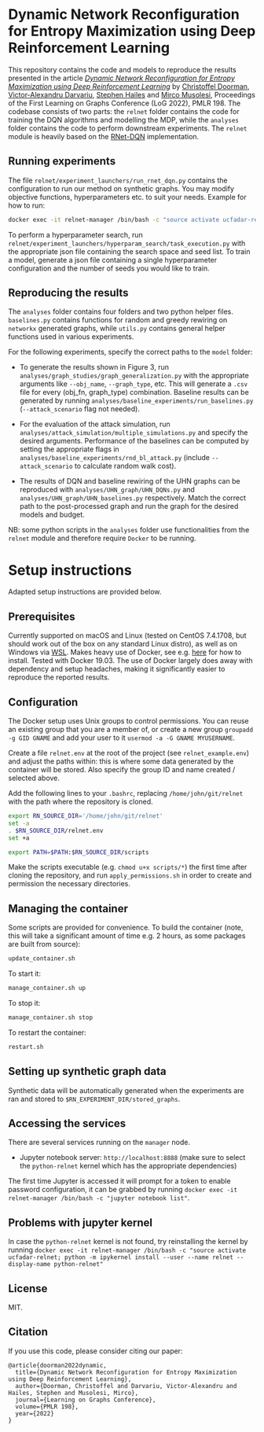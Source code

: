 # Dynamic Network Reconfiguration for Entropy Maximization using Deep Reinforcement Learning

This repository contains the code and models to reproduce the results presented in the article [_Dynamic Network
Reconfiguration for Entropy Maximization using Deep Reinforcement Learning_](https://openreview.net/pdf?id=-vshFhHpKhX)
by [Christoffel Doorman](https://www.linkedin.com/in/christoffel-doorman-785902156/), [Victor-Alexandru Darvariu](https://victor.darvariu.me), [Stephen Hailes](http://www.cs.ucl.ac.uk/drupalpeople/S.Hailes.html)
and [Mirco Musolesi](https://mircomusolesi.org), Proceedings of the First Learning on Graphs Conference (LoG 2022), PMLR
198.
The codebase consists of two parts: the `relnet` folder contains the code for training the DQN algorithms and modelling
the MDP, while the `analyses` folder contains the code to perform downstream experiments. The `relnet` module is heavily
based
on the [RNet-DQN](https://github.com/VictorDarvariu/graph-construction-rl) implementation.

## Running experiments

The file `relnet/experiment_launchers/run_rnet_dqn.py` contains the configuration to run our method on synthetic graphs.
You may modify objective functions, hyperparameters etc. to suit your needs.
Example for how to run:

```bash
docker exec -it relnet-manager /bin/bash -c "source activate ucfadar-relnet && python relnet/experiment_launchers/run_rnet_dqn.py"
```

To perform a hyperparameter search, run `relnet/experiment_launchers/hyperparam_search/task_execution.py` with the
appropriate json file containing the search space and seed list. To train a model, generate a json file containing a
single hyperparameter configuration and the number of seeds you would like to train.

## Reproducing the results

The `analyses` folder contains four folders and two python helper files. `baselines.py` contains functions for random
and greedy rewiring on `networkx` generated graphs, while `utils.py` contains general helper functions used in various
experiments.

For the following experiments, specify the correct paths to the `model` folder:

- To generate the results shown in Figure 3, run `analyses/graph_studies/graph_generalization.py` with the appropriate
  arguments
  like `--obj_name`, `--graph_type`, etc. This will generate a `.csv` file for every (obj_fn, graph_type) combination.
  Baseline results can be generated by running `analyses/baseline_experiments/run_baselines.py` (`--attack_scenario`
  flag not needed).

- For the evaluation of the attack simulation, run `analyses/attack_simulation/multiple_simulations.py` and specify the
  desired arguments. Performance of the baselines can be computed by setting the appropriate flags
  in `analyses/baseline_experiments/rnd_bl_attack.py` (include `--attack_scenario` to calculate random walk cost).

- The results of DQN and baseline rewiring of the UHN graphs can be reproduced
  with `analyses/UHN_graph/UHN_DQNs.py` and `analyses/UHN_graph/UHN_baselines.py` respectively. Match the
  correct path to the post-processed graph and run the graph for the desired models and budget.

NB: some python scripts in the `analyses` folder use functionalities from the `relnet` module and therefore
require `Docker` to be running.

# Setup instructions

Adapted setup instructions are provided below.

## Prerequisites

Currently supported on macOS and Linux (tested on CentOS 7.4.1708, but should work out of the box on any standard Linux
distro), as well as on Windows via [WSL](https://docs.microsoft.com/en-us/windows/wsl/install-win10).
Makes heavy use of Docker, see e.g. [here](https://docs.docker.com/engine/install/) for how to install. Tested with
Docker 19.03. The use of Docker largely does away with dependency and setup headaches, making it significantly easier to
reproduce the reported results.

## Configuration

The Docker setup uses Unix groups to control permissions. You can reuse an existing group that you are a member of, or
create a new group `groupadd -g GID GNAME` and add your user to it `usermod -a -G GNAME MYUSERNAME`.

Create a file `relnet.env` at the root of the project (see `relnet_example.env`) and adjust the paths within: this is
where some data generated by the container will be stored. Also specify the group ID and name created / selected above.

Add the following lines to your `.bashrc`, replacing `/home/john/git/relnet` with the path where the repository is
cloned.

```bash
export RN_SOURCE_DIR='/home/john/git/relnet'
set -a
. $RN_SOURCE_DIR/relnet.env
set +a

export PATH=$PATH:$RN_SOURCE_DIR/scripts
```

Make the scripts executable (e.g. `chmod u+x scripts/*`) the first time after cloning the repository, and
run `apply_permissions.sh` in order to create and permission the necessary directories.

## Managing the container

Some scripts are provided for convenience. To build the container (note, this will take a significant amount of time
e.g. 2 hours, as some packages are built from source):

```bash
update_container.sh
```

To start it:

```bash
manage_container.sh up
```

To stop it:

```bash
manage_container.sh stop
```

To restart the container:

```bash
restart.sh
```

## Setting up synthetic graph data

Synthetic data will be automatically generated when the experiments are ran and stored
to `$RN_EXPERIMENT_DIR/stored_graphs`.

## Accessing the services

There are several services running on the `manager` node.

- Jupyter notebook server: `http://localhost:8888` (make sure to select the `python-relnet` kernel which has the
  appropriate dependencies)

The first time Jupyter is accessed it will prompt for a token to enable password configuration, it can be grabbed by
running `docker exec -it relnet-manager /bin/bash -c "jupyter notebook list"`.

## Problems with jupyter kernel

In case the `python-relnet` kernel is not found, try reinstalling the kernel by
running `docker exec -it relnet-manager /bin/bash -c "source activate ucfadar-relnet; python -m ipykernel install --user --name relnet --display-name python-relnet"`

## License

MIT.

## Citation

If you use this code, please consider citing our paper:

```
@article{doorman2022dynamic, 
  title={Dynamic Network Reconfiguration for Entropy Maximization using Deep Reinforcement Learning}, 
  author={Doorman, Christoffel and Darvariu, Victor-Alexandru and Hailes, Stephen and Musolesi, Mirco}, 
  journal={Learning on Graphs Conference},
  volume={PMLR 198},
  year={2022}
}
